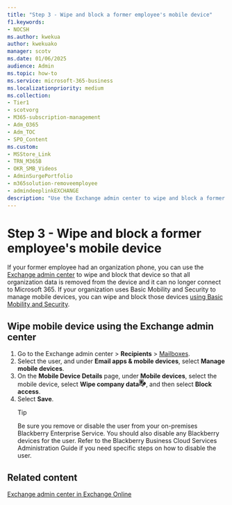 ```yaml
---
title: "Step 3 - Wipe and block a former employee's mobile device"
f1.keywords:
- NOCSH
ms.author: kwekua
author: kwekuako
manager: scotv
ms.date: 01/06/2025
audience: Admin
ms.topic: how-to
ms.service: microsoft-365-business
ms.localizationpriority: medium
ms.collection: 
- Tier1
- scotvorg
- M365-subscription-management
- Adm_O365
- Adm_TOC
- SPO_Content
ms.custom:
- MSStore_Link
- TRN_M365B
- OKR_SMB_Videos
- AdminSurgePortfolio
- m365solution-removeemployee
- admindeeplinkEXCHANGE
description: "Use the Exchange admin center to wipe and block a former employee's device so that all organization data is removed and it no longer connects to Microsoft 365."
---
```


# Step 3 - Wipe and block a former employee's mobile device

If your former employee had an organization phone, you can use the <a href="https://go.microsoft.com/fwlink/p/?linkid=2059104" target="_blank">Exchange admin center</a> to wipe and block that device so that all organization data is removed from the device and it can no longer connect to Microsoft 365. If your organization uses Basic Mobility and Security to manage mobile devices, you can wipe and block those devices [using Basic Mobility and Security](../basic-mobility-security/wipe-mobile-device.md).

## Wipe mobile device using the Exchange admin center

1. Go to the Exchange admin center > **Recipients** \> <a href="https://go.microsoft.com/fwlink/p/?linkid=2183135" target="_blank">Mailboxes</a>.
1. Select the user, and under **Email apps & mobile devices**, select **Manage mobile devices**.
1. On the **Mobile Device Details** page, under **Mobile devices**, select the mobile device, select **Wipe company data**![Wipe Device.](../../media/1c113a36-53cb-4974-884f-3ecd9535506e.png), and then select **Block access**.
1. Select **Save**.
   > [!TIP]
   > Be sure you remove or disable the user from your on-premises Blackberry Enterprise Service. You should also disable any Blackberry devices for the user. Refer to the Blackberry Business Cloud Services Administration Guide if you need specific steps on how to disable the user.

## Related content

[Exchange admin center in Exchange Online](/exchange/exchange-admin-center)
